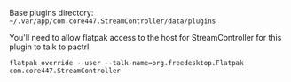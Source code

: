 Base plugins directory: `~/.var/app/com.core447.StreamController/data/plugins`

You'll need to allow flatpak access to the host for StreamController for this plugin to talk to pactrl

```
flatpak override --user --talk-name=org.freedesktop.Flatpak com.core447.StreamController
```